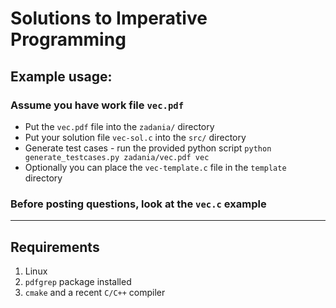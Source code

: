 # Solutions to Imperative Programming

## Example usage:
### Assume you have work file `vec.pdf` 
- Put the `vec.pdf` file into the `zadania/` directory
- Put your solution file `vec-sol.c` into the `src/` directory
- Generate test cases - run the provided python script `python generate_testcases.py zadania/vec.pdf vec`
- Optionally you can place the `vec-template.c` file in the `template` directory

### Before posting questions, look at the `vec.c` example 
---
## Requirements
1. Linux
2. `pdfgrep` package installed
3. `cmake` and a recent `C/C++` compiler

